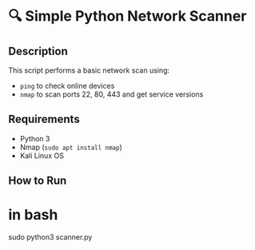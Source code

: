 # 🔍 Simple Python Network Scanner

## Description
This script performs a basic network scan using:
- `ping` to check online devices
- `nmap` to scan ports 22, 80, 443 and get service versions

## Requirements
- Python 3
- Nmap (`sudo apt install nmap`)
- Kali Linux OS

## How to Run
# in bash
sudo python3 scanner.py
